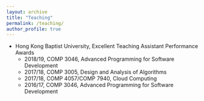 ```yaml
---
layout: archive
title: "Teaching"
permalink: /teaching/
author_profile: true
---
```


<!--
{% include base_path %}

{% for post in site.teaching reversed %}
  {% include archive-single.html %}
{% endfor %}
-->

+ Hong Kong Baptist University, Excellent Teaching Assistant Performance Awards
  + 2018/19, COMP 3046, Advanced Programming for Software Development 
  + 2017/18, COMP 3005, Design and Analysis of Algorithms
  + 2017/18, COMP 4057/COMP 7940, Cloud Computing
  + 2016/17, COMP 3046, Advanced Programming for Software Development

